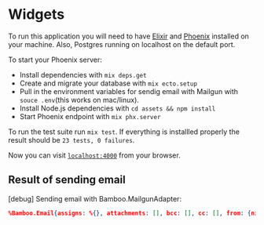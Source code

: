 # Widgets

To run this application you will need to have [Elixir](https://elixir-lang.org/install.html) and [Phoenix](https://hexdocs.pm/phoenix/installation.html) installed on your machine. Also, Postgres running on localhost on the default port.

To start your Phoenix server:

- Install dependencies with `mix deps.get`
- Create and migrate your database with `mix ecto.setup`
- Pull in the environment variables for sendig email with Mailgun with `souce .env`(this works on mac/linux).
- Install Node.js dependencies with `cd assets && npm install`
- Start Phoenix endpoint with `mix phx.server`

To run the test suite run `mix test`. If everything is installled properly the result should be `23 tests, 0 failures`.

Now you can visit [`localhost:4000`](http://localhost:4000) from your browser.

## Result of sending email

[debug] Sending email with Bamboo.MailgunAdapter:

```json
%Bamboo.Email{assigns: %{}, attachments: [], bcc: [], cc: [], from: {nil, "us@example.com"}, headers: %{}, html_body: "<div class=\"jumbotron\">\n  <h2>Your order has been confirmed!</h2>\n  <p> Your order number is 4</p>\n  <span><a href=\"/widgets/4\">View Order</a></span>\n</div>\n", private: %{}, subject: "Order Confirmation", text_body: "Thanks for ordering!", to: [nil: "fjschiller@gmail.com"]}
```
